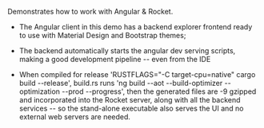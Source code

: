 Demonstrates how to work with Angular & Rocket.

  * The Angular client in this demo has a backend explorer frontend ready to use with Material Design and Bootstrap themes;

  * The backend automatically starts the angular dev serving scripts, making a good development pipeline -- even from the IDE

  * When compiled for release 'RUSTFLAGS="-C target-cpu=native" cargo build --release', build.rs runs
    'ng build --aot --build-optimizer --optimization --prod --progress', then the generated files are -9 gzipped and incorporated
    into the Rocket server, along with all the backend services -- so the stand-alone executable also serves the UI and no
    external web servers are needed.